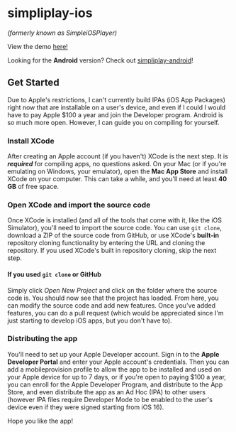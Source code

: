 # simpliplay-ios
*(formerly known as SimpleiOSPlayer)*

View the demo [here!](https://youtu.be/KazDMpwsr-4)

Looking for the **Android** version? Check out [simpliplay-android](https://github.com/A-Star100/simpliplay-android)!

## Get Started
Due to Apple's restrictions, I can't currently build IPAs (iOS App Packages) right now that are installable on a user's device, and even if I could I would have to pay Apple $100 a year and join the Developer program. Android is so much more open. However, I can guide you on compiling for yourself.

### Install XCode
After creating an Apple account (if you haven't) XCode is the next step. It is ***required*** for compiling apps, no questions asked. On your Mac (or if you're emulating on Windows, your emulator), open the **Mac App Store** and install XCode on your computer. This can take a while, and you'll need at least **40 GB** of free space.

### Open XCode and import the source code
Once XCode is installed (and all of the tools that come with it, like the iOS Simulator), you'll need to import the source code. You can use `git clone`, download a ZIP of the source code from GitHub, or use XCode's **built-in** repository cloning functionality by entering the URL and cloning the repository. If you used XCode's built in repository cloning, skip the next step.

#### If you used `git clone` or GitHub
Simply click *Open New Project* and click on the folder where the source code is. You should now see that the project has loaded. From here, you can modify the source code and add new features. Once you've added features, you can do a pull request (which would be appreciated since I'm just starting to develop iOS apps, but you don't have to).

### Distributing the app
You'll need to set up your Apple Developer account. Sign in to the **Apple Developer Portal** and enter your Apple account's credentials. Then you can add a mobileprovision profile to allow the app to be installed and used on your Apple device for up to 7 days, or if you're open to paying $100 a year, you can enroll for the Apple Developer Program, and distribute to the App Store, and even distribute the app as an Ad Hoc (IPA) to other users (however IPA files require Developer Mode to be enabled to the user's device even if they were signed starting from iOS 16).

Hope you like the app!
